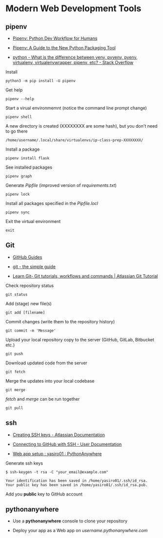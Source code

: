 # Modern Web Development Tools

## pipenv

* [Pipenv: Python Dev Workflow for Humans](https://pipenv.readthedocs.io/en/latest/)

* [Pipenv: A Guide to the New Python Packaging Tool](https://realpython.com/pipenv-guide/)

* [python - What is the difference between venv, pyvenv, pyenv, virtualenv, virtualenvwrapper, pipenv, etc? - Stack Overflow](https://stackoverflow.com/questions/41573587/what-is-the-difference-between-venv-pyvenv-pyenv-virtualenv-virtualenvwrappe)


Install 

```
python3 -m pip install -U pipenv
```

Get help

```
pipenv --help
```

Start a virual environmemnt (notice the command line prompt change)

```
pipenv shell
```

A new directory is created (XXXXXXXX are some hash), but you don't need to go there

```
/home/username/.local/share/virtualenvs/ip-class-prep-XXXXXXXX/
```

Install a package

```
pipenv install flask
```

See installed packages

```
pipenv graph
```

Generate *Pipfile* (improved version of *requirements.txt*)

```
pipenv lock
```

Install all packages specified in the *Pipfile.locl*

```
pipenv sync
```

Exit the virtual environment

```
exit
```

## Git

* [GitHub Guides](https://guides.github.com/)

* [git - the simple guide](http://rogerdudler.github.io/git-guide/)

* [Learn Git- Git tutorials, workflows and commands | Atlassian Git Tutorial](https://www.atlassian.com/git)

Check repository status

```
git status
```

Add (stage) new file(s)

```
git add [filename]
```

Commit changes (write them to the repository history)

```
git commit -m 'Message'
```

Upload your local repository copy to the server (GitHub, GitLab, Bitbucket etc.)

```
git push
```

Download updated code from the server

```
git fetch
```

Merge the updates into your local codebase

```
git merge
```

*fetch* and *merge* can be run together

```
git pull
```

## ssh

* [Creating SSH keys - Atlassian Documentation](https://confluence.atlassian.com/bitbucketserver/creating-ssh-keys-776639788.html)

* [Connecting to GitHub with SSH - User Documentation](https://help.github.com/articles/connecting-to-github-with-ssh/)

* [Web app setup : yasiro01 : PythonAnywhere](https://www.pythonanywhere.com/user/yasiro01/webapps/)


Generate ssh keys

```
$ ssh-keygen -t rsa -C "your_email@example.com"

Your identification has been saved in /home/yasiro01/.ssh/id_rsa.
Your public key has been saved in /home/yasiro01/.ssh/id_rsa.pub.
```

Add you **public** key to GitHub account

## pythonanywhere

* Use a **pythonanywhere** console to clone your repository

* Deploy your app as a Web app on *username.pythonanywhere.com*
